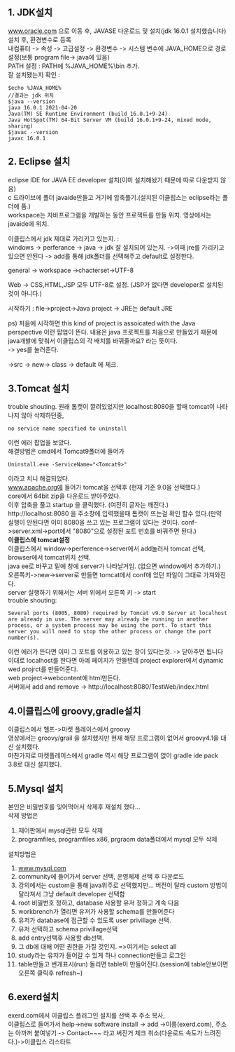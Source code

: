 ## 1. JDK설치  
www.oracle.com 으로 이동 후, JAVASE 다운로드 및 설치(jdk 16.0.1 설치했습니다)  
설치 후, 환경변수로 등록  
내컴퓨터 -> 속성 -> 고급설정 -> 환경변수 -> 시스템 변수에 JAVA_HOME으로 경로설정(보통 program file-> java에 있음)  
PATH 설정 : PATH에 %JAVA_HOME%\bin 추가.  
잘 설치됐는지 확인 : 
```
$echo %JAVA_HOME%
//결과는 jdk 위치
$java --version
java 16.0.1 2021-04-20
Java(TM) SE Runtime Environment (build 16.0.1+9-24)
Java HotSpot(TM) 64-Bit Server VM (build 16.0.1+9-24, mixed mode, sharing)
$javac --version
javac 16.0.1
```
## 2. Eclipse 설치  
eclipse IDE for JAVA EE developer 설치(이미 설치해놨기 때문에 따로 다운받지 않음)  
c 드라이브에 폴더 javaide만들고 거기에 압축풀기.(설치된 이클립스는 eclipse라는 폴더에 품.)   
workspace는 자바프로그램을 개발하는 동안 프로젝트를 만들 위치. 영상에서는 javaide에 위치.  
  
이클립스에서 jdk 제대로 가리키고 있는지. :  
windows -> perferance -> java -> jdk 잘 설치되어 있는지. ->이때 jre를 가리키고 있으면 안된다 -> add를 통해 jdk폴더를 선택해주고 default로 설정한다.  

general -> workspace ->chacterset->UTF-8  

Web -> CSS,HTML,JSP 모두 UTF-8로 설정. (JSP가 없다면 developer로 설치된것이 아니다.)  
  
시작하기 : file->project->Java project -> JRE는 default JRE  
  
ps) 처음에 시작하면 this kind of project is assoicated with the Java perspective 이런 팝업이 뜬다. 내용은 java 프로젝트를 처음으로 만들었기 때문에 java개발에 맞춰서 이클립스의 각 배치를 바꿔줄까요? 라는 뜻이다.  
  -> yes를 눌러준다.  
    
->src -> new-> class -> default 에 체크.  
## 3.Tomcat 설치 
trouble shouting. 원래 톰캣이 깔려있었지만 localhost:8080을 할때 tomcat이 나타나지 않아 삭제하던중,
```
no service name specified to uninstall
```
이런 에러 팝업을 보았다.  
해결방법은 cmd에서 Tomcat9폴더에 들어가 
```
Uninstall.exe -ServiceName="<Tomcat9>" 
```
이라고 치니 해결되었다.  
www.apache.org에 들어가 tomcat을 선택후 (현재 기준 9.0을 선택했다.)  
core에서 64bit zip을 다운로드 받아주었다.  
이후 압축을 풀고 startup 을 클릭했다. (여전히 글자는 깨진다.)  
http://localhost:8080 을 주소창에 입력했을때 톰캣이 뜨는걸 확인 할수 있다.(만약 실행이 안된다면 이미 8080을 쓰고 있는 프로그램이 있다는 것이다. conf->server.xml->port에서 "8080"으로 설정된 포트 번호를 바꿔주면 된다.)  
**이클립스에 tomcat설정**  
이클립스에서 window->perference->server에서 add눌러서 tomcat 선택, browser에서 tomcat위치 선택.  
java ee로 바꾸고 밑에 창에 server가 나타날거임. (없으면 window에서 추가하기.)  
오른쪽키->new->server로 만들면 tomcat에서 conf애 있던 파일이 그대로 가져와진다.  
server 실행하기 위해서는 서버 위에서 오른쪽 키 -> start  
trouble shouting:  
```
Several ports (8005, 8080) required by Tomcat v9.0 Server at localhost are already in use. The server may already be running in another process, or a system process may be using the port. To start this server you will need to stop the other process or change the port number(s).
```
이런 에러가 뜬다면 이미 그 포트를 이용하고 있는 창이 있다는것. -> 닫아주면 됩니다  
이대로 localhost를 한다면 아예 페이지가 안뜰텐데 project explorer에서 dynamic wed projrct를 만들어준다.   
web project->webcontent에 html만든다.  
서버에서 add and remove -> http://localhost:8080/TestWeb/index.html  
## 4.이클립스에 groovy,gradle설치  
이클립스에서 헬프->마켓 플레이스에서 groovy  
영상에서는 groovy/grail 을 설치했지만 현재 해당 프로그램이 없어서 groovy4.1을 대신 설치했다.  
마찬가지로 마켓플레이스에서 gradle 역시 해당 프로그램이 없어 gradle ide pack 3.8로 대신 설치했다.  
## 5.Mysql 설치  
본인은 비밀번호를 잊어먹어서 삭제후 재설치 했다...  
삭제 방법은   
1. 제어판에서 mysql관련 모두 삭제  
2. programfiles, programfiles x86, prgraom data폴더에서 mysql 모두 삭제  

설치방법은  
1. www.mysql.com 
2. community에 들어가서 server 선택, 운영체제 선택 후 다운로드
3. 강의에서는 custom을 통해 java위주로 선택했지만... 버전이 달라 custom 방법이 달라져서 그냥 default developer 선택함
4. root 비밀번호 정하고, database 사용할 유저 정하고 계속 다음
5. workbrench가 열리면 유저가 사용할 schema를 만들어준다
6. 유저가 database에 접근할 수 있도록 user privillage 선택. 
7. 유저 선택하고 schema privillage선택 
8. add entry선택후 사용할 db선택.
9. 그 db에 대해 어떤 권한을 가질 것인지. =>여기서는 select all 
10. study라는 유저가 들어갈 수 있게 하나 connection만들고 로그인 
11. table만들고 번개표시(run) 돌리면 table이 만들어진다.(session에 table안보이면 오른쪽 클릭후 refresh~)  

## 6.exerd설치  
exerd.com에서 이클립스 플러그인 설치를 선택 후 주소 복사,  
이클립스로 들어가서 help->new software install -> add ->이름(exerd.com), 주소는 아까꺼 붙여넣기 -> Contact~~~ 라고 써진거 체크 취소(다운로드 속도가 느려진다.)->이클립스 리스타트  








  
